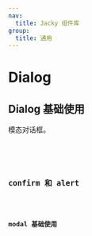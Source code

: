 ```yaml
---
nav:
  title: Jacky 组件库
group:
  title: 通用
---
```


# Dialog

## Dialog 基础使用

模态对话框。

<code src="./demo" title="基础用法" desc="第一个对话框 <br/>注：此时 zIndex 设置为 9。">

<code src="./demo2" title="closeOnClickMask" desc="点击遮罩层可以实现关闭，<br/>注：此时 zIndex 设置为 10，主要用于测试弹窗不受父组件 zIndex 的影响。">

## confirm 和 alert

<code src="./confirm" title="confirm & alert">

## modal 基础使用

<code src="./modal" title="modal">
